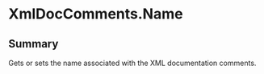 # XmlDocComments.Name

## Summary

Gets or sets the name associated with the XML documentation comments.
